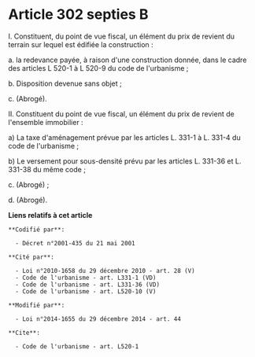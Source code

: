 # Article 302 septies B

I. Constituent, du point de vue fiscal, un élément du prix de revient du terrain sur lequel est édifiée la construction : 

a. la redevance payée, à raison d'une construction donnée, dans le cadre des articles L 520-1 à L 520-9 du code de
l'urbanisme ; 

b. Disposition devenue sans objet ; 

c. (Abrogé).

II. Constituent du point de vue fiscal, un élément du prix de revient de l'ensemble immobilier : 

a) La taxe d'aménagement prévue par les articles L. 331-1 à L. 331-4 du code de l'urbanisme ; 

b) Le versement pour sous-densité prévu par les articles L. 331-36 et L. 331-38 du même code ; 

c. (Abrogé) ; 

d. (Abrogé).

**Liens relatifs à cet article**

	**Codifié par**:

	  - Décret n°2001-435 du 21 mai 2001

	**Cité par**:

	  - Loi n°2010-1658 du 29 décembre 2010 - art. 28 (V)
	  - Code de l'urbanisme - art. L331-1 (VD)
	  - Code de l'urbanisme - art. L331-36 (VD)
	  - Code de l'urbanisme - art. L520-10 (V)

	**Modifié par**:

	  - Loi n°2014-1655 du 29 décembre 2014 - art. 44

	**Cite**:

	  - Code de l'urbanisme - art. L520-1
